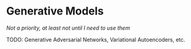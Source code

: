 # Generative Models

_Not a priority, at least not until I need to use them_

TODO: Generative Adversarial Networks, Variational Autoencoders, etc.
